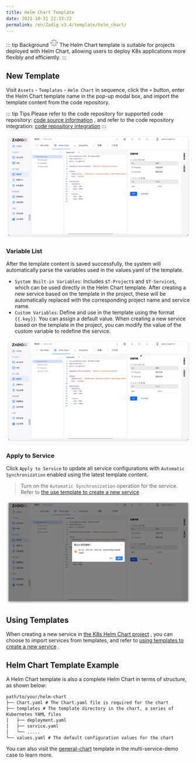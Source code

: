 ```yaml
---
title: Helm Chart Template
date: 2021-10-31 22:33:22
permalink: /en/Zadig v3.4/template/helm_chart/
---
```


::: tip Background
<img style="width:22px; height:22px" src="../../../../_images/helm-chart.svg"></img> The Helm Chart template is suitable for projects deployed with Helm Chart, allowing users to deploy K8s applications more flexibly and efficiently.
:::

## New Template

Visit `Assets` - `Templates` - `Helm Chart` in sequence, click the `+` button, enter the Helm Chart template name in the pop-up modal box, and import the template content from the code repository.

::: tip Tips
Please refer to the code repository for supported code repository: [code source information](/en/Zadig%20v3.4/settings/codehost/overview/#function-compatibility-list) , and refer to the code repository integration: [code repository integration](/en/Zadig%20v3.4/settings/codehost/overview/)
:::

![Add Helm Chart template](../../../../_images/create_helm_chart_template.png)

### Variable List

After the template content is saved successfully, the system will automatically parse the variables used in the values.yaml of the template.

- `System Built-in Variables`: Includes `$T-Project$` and `$T-Service$`, which can be used directly in the Helm Chart template. After creating a new service based on the template in the project, these will be automatically replaced with the corresponding project name and service name.
- `Custom Variables`: Define and use in the template using the format <span v-pre>`{{.key}}`</span>. You can assign a default value. When creating a new service based on the template in the project, you can modify the value of the custom variable to redefine the service.

![Add Helm Chart template](../../../../_images/helm_chart_template_variable.png)

### Apply to Service

Click `Apply to Service` to update all service configurations with `Automatic Synchronization` enabled using the latest template content.

> Turn on the `Automatic Synchronization` operation for the service. Refer to [the use template to create a new service](/en/Zadig%20v3.4/project/service/helm/chart/#create-a-new-service) .

![Apply to the service](../../../../_images/apply_helm_template_to_service.png)

## Using Templates
When creating a new service in [the K8s Helm Chart project](/en/Zadig%20v3.4/project/helm-chart/) , you can choose to import services from templates, and refer to [using templates to create a new service](/en/Zadig%20v3.4/project/service/helm/chart/#create-a-new-service) .

## Helm Chart Template Example

A Helm Chart template is also a complete Helm Chart in terms of structure, as shown below:

``` shell
path/to/your/helm-chart
├── Chart.yaml # The Chart.yaml file is required for the chart
├── templates # The template directory in the chart, a series of Kubernetes YAML files
│   ├── deployment.yaml
│   ├── service.yaml
│   └── .....
└── values.yaml # The default configuration values for the chart

```

You can also visit the [general-chart](https://github.com/koderover/zadig/tree/main/examples/multi-service-demo/general-chart) template in the multi-service-demo case to learn more.